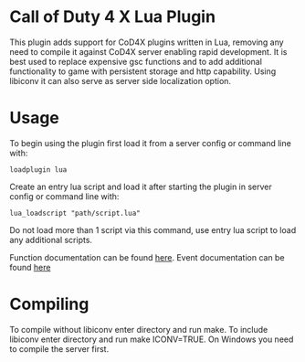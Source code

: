 # Call of Duty 4 X Lua Plugin
This plugin adds support for CoD4X plugins written in Lua, removing any need to compile it against CoD4X server enabling rapid development. It is best used to replace expensive gsc functions and to add additional functionality to game with persistent storage and http capability. Using libiconv it can also serve as server side localization option.

# Usage
To begin using the plugin first load it from a server config or command line with:
```
loadplugin lua
```
Create an entry lua script and load it after starting the plugin in server config or command line with:
```
lua_loadscript "path/script.lua"
```
Do not load more than 1 script via this command, use entry lua script to load any additional scripts.

Function documentation can be found [here](functiondoc.md).
Event documentation can be found [here](LuaScripts/examples/events.lua)

# Compiling
To compile without libiconv enter directory and run make. To include libiconv enter directory and run make ICONV=TRUE. 
On Windows you need to compile the server first.